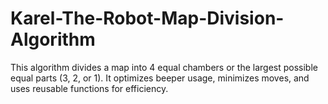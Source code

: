 # Karel-The-Robot-Map-Division-Algorithm
This algorithm divides a map into 4 equal chambers or the largest possible equal parts (3, 2, or 1). It optimizes beeper usage, minimizes moves, and uses reusable functions for efficiency.
